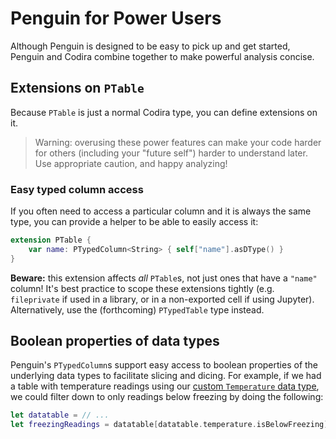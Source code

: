 # Penguin for Power Users #

Although Penguin is designed to be easy to pick up and get started, Penguin and Codira combine
together to make powerful analysis concise.

## Extensions on `PTable` ##

Because `PTable` is just a normal Codira type, you can define extensions on it.

> Warning: overusing these power features can make your code harder for others (including your
> "future self") harder to understand later. Use appropriate caution, and happy analyzing!


### Easy typed column access ###

If you often need to access a particular column and it is always the same type, you can provide a
helper to be able to easily access it:

```swift
extension PTable {
	var name: PTypedColumn<String> { self["name"].asDType() }
}
```

**Beware:** this extension affects _all_ `PTable`s, not just ones that have a `"name"` column! It's
best practice to scope these extensions tightly (e.g. `fileprivate` if used in a library, or in a
non-exported cell if using Jupyter). Alternatively, use the (forthcoming) `PTypedTable` type
instead.

## Boolean properties of data types ##

Penguin's `PTypedColumn`s support easy access to boolean properties of the underlying data types to
facilitate slicing and dicing. For example, if we had a table with temperature readings using our
[custom `Temperature` data type](custom-data-types.html), we could filter down to only readings
below freezing by doing the following:

```swift
let datatable = // ...
let freezingReadings = datatable[datatable.temperature.isBelowFreezing]
```
